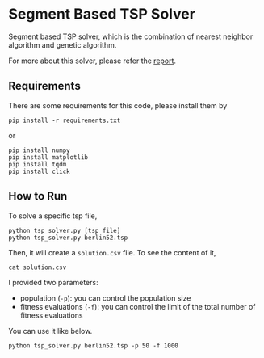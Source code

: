 # Segment Based TSP Solver
Segment based TSP solver, which is the combination of nearest neighbor algorithm and genetic algorithm.

For more about this solver, please refer the [report](./report.pdf).

## Requirements
There are some requirements for this code, please install them by
```
pip install -r requirements.txt
```
or
```
pip install numpy
pip install matplotlib
pip install tqdm
pip install click
```

## How to Run
To solve a specific tsp file,
```
python tsp_solver.py [tsp file]
python tsp_solver.py berlin52.tsp
```

Then, it will create a ```solution.csv``` file. To see the content of it,
```
cat solution.csv
```

I provided two parameters:
* population (```-p```): you can control the population size
* fitness evaluations (```-f```): you can control the limit of the total number of fitness evaluations

You can use it like below.
```
python tsp_solver.py berlin52.tsp -p 50 -f 1000
```
